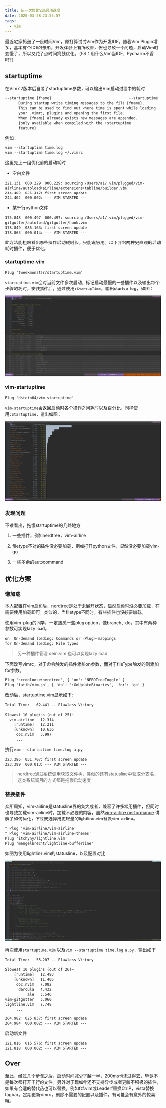 ```yaml
---
title: 记一次优化Vim启动速度
date: 2020-03-28 23:55:57
tags:
  - vim
---
```


最近宅家捣鼓了一段时间Vim，原打算试试Vim作为开发IDE，随着Vim Plugin增多，基本有个IDE的雏形，开发体验上有所改善，但也导致一个问题，启动Vim时变慢了，所以又花了点时间捣鼓优化。（PS：用什么Vim当IDE，Pycharm不香吗?）

## startuptime

在Vim7.2版本后自带了startuptime参数，可以输出Vim启动过程中的耗时

```shell
--startuptime {fname}                                   --startuptime
      During startup write timing messages to the file {fname}.
      This can be used to find out where time is spent while loading
      your .vimrc, plugins and opening the first file.
      When {fname} already exists new messages are appended.
      {only available when compiled with the +startuptime
      feature}
```
例如：

```shell
vim --startuptime time.log
vim --startuptime time.log ~/.vimrc
```

这里先上一组优化前的启动耗时
- 空白文件

```
221.131  000.229  000.229: sourcing /Users/a1/.vim/plugged/vim-airline/autoload/airline/extensions/tabline/builder.vim
244.400  025.347: first screen update
244.402  000.002: --- VIM STARTED ---
```

- 某千行python文件

```
375.848  000.497  000.497: sourcing /Users/a1/.vim/plugged/vim-gitgutter/autoload/gitgutter/hunk.vim
378.849  085.163: first screen update
378.863  000.014: --- VIM STARTED ---
```

此方法能粗略看出哪些操作启动耗时长，只能说够用。以下介绍两种更直观的启动耗时插件，便于优化。

###  startuptime.vim

```shell
Plug 'tweekmonster/startuptime.vim'
```

`startuptime.vim`会对当前文件多次启动，标记启动最慢的一些插件以及输出每个步骤的耗时，安装插件后，通过使用`:StartupTime`，输出startup-log，如图：

![startuptime.vim](/images/startuptime.vim.png)

### vim-startuptime

```shell
Plug 'dstein64/vim-startuptime'
```

`vim-startuptime`会返回启动时各个操作之间耗时以及百分比，同样使用`:StartupTime`，输出如图：

![vim-startuptime](/images/vim-startuptime.png)

### 发现问题

不难看出，拖慢startuptime的几处地方

1. 一些插件，例如nerdtree，vim-airline

2. filetype不对的插件没必要加载，例如打开python文件，显然没必要加载vim-go

3. 一些多余的autocommand

## 优化方案

### 懒加载

本人配置在vim启动后，nerdtree是处于未展开状态，显然启动时没必要加载，在需要使用加载即可，类似的，当filetype不同时，有些插件也没必要加载。

使用vim-plug的同学，一定熟悉一些plug option，像branch、do，其中有两种参数可实现lazy load。

```
on	On-demand loading: Commands or <Plug>-mappings
for	On-demand loading: File types
```

> 另一种插件管理 dein.vim 也可以实现lazy load

下面改写vimrc，对于命令触发的插件添加on参数，而对于fileType触发的则添加for参数。

```
Plug 'scrooloose/nerdtree', { 'on': 'NERDTreeToggle' }
Plug 'fatih/vim-go', { 'do': ':GoUpdateBinaries', 'for': 'go' }
```

改动后，startuptime.vim显示如下:

```
Total Time:   62.441 -- Flawless Victory

Slowest 10 plugins (out of 25)~
  vim-airline	12.314
    [runtime]	12.211
    [unknown]	10.636
     coc.nvim	6.997
     ...
```

执行`vim --startuptime time.log a.py`

```vim
323.386  051.707: first screen update
323.399  000.013: --- VIM STARTED ---
```

> nerdtree通过系统调用获取文件树，类似的还有statusline中获取分支名，这类系统调用的方式都是拖慢启动速度

### 替换插件

众所周知，vim-airline是statusline界的集大成者，兼容了许多常用插件，但同时也导致加载vim-airline时，加载不必要的内容，虽然[vim-airline performance](https://github.com/vim-airline/vim-airline#performance) 讲解了如何优化，不过我选择用更轻量的lightline.vim替换vim-airline。

```shell
" Plug 'vim-airline/vim-airline'
" Plug 'vim-airline/vim-airline-themes'
Plug 'itchyny/lightline.vim'
Plug 'mengelbrecht/lightline-bufferline'
```

如图为使用lightline.vim的statusline，以及配置对比

![lightline.vim](/images/lightline.vim.png)

再次使用`startuptime.vim` 以及`vim --startuptime time.log a.py`，输出如下

```
Total Time:   55.207 -- Flawless Victory

Slowest 10 plugins (out of 26)~
    [runtime]	12.493
    [unknown]	11.405
     coc.nvim	7.082
      darcula	4.432
          ale	3.546
vim-gitgutter	3.060
lightline.vim	2.748
     ...
```

```
204.982  025.837: first screen update
204.984  000.002: --- VIM STARTED ---
```

启动新文件

```
121.816  015.576: first screen update
121.818  000.002: --- VIM STARTED ---
```

## Over

至此，经过几个步骤之后，启动时间减少了越一半，200ms也还过得去，毕竟不是每次都打开千行的文件。另外对于现如今还不支持异步或者更新不积极的插件，如果有合适的替代品也可以替换，例如fzf.vim或Leaderf替换CtrlP，vista替换tagbar。定期更新vimrc，删除不需要的配置以及插件，有可能会有意外的惊喜哦。
